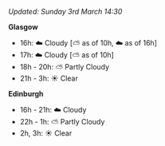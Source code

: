 *Updated: Sunday 3rd March 14:30*

**Glasgow**

* 16h: :cloud: Cloudy [:partly_sunny: as of 10h, :cloud: as of 16h]
* 17h: :cloud: Cloudy [:partly_sunny: as of 10h]
* 18h - 20h: :partly_sunny: Partly Cloudy
* 21h - 3h: :sunny: Clear

**Edinburgh**

* 16h - 21h: :cloud: Cloudy
* 22h - 1h: :partly_sunny: Partly Cloudy
* 2h, 3h: :sunny: Clear
